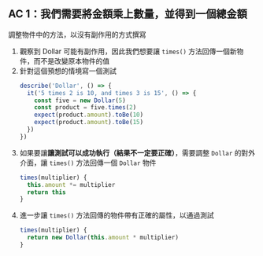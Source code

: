 ## AC 1：我們需要將金額乘上數量，並得到一個總金額

調整物件中的方法，以沒有副作用的方式撰寫

1. 觀察到 Dollar 可能有副作用，因此我們想要讓 `times()` 方法回傳一個新物件，而不是改變原本物件的值
2. 針對這個預想的情境寫一個測試
   ```js
   describe('Dollar', () => {
     it('5 times 2 is 10, and times 3 is 15', () => {
       const five = new Dollar(5)
       const product = five.times(2)
       expect(product.amount).toBe(10)
       expect(product.amount).toBe(15)
     })
   })
   ```
3. 如果要讓**讓測試可以成功執行（結果不一定要正確）**，需要調整 `Dollar` 的對外介面，讓 `times()` 方法回傳一個 `Dollar` 物件
   ```js
   times(multiplier) {
     this.amount *= multiplier
     return this
   }
   ```
4. 進一步讓 `times()` 方法回傳的物件帶有正確的屬性，以通過測試
   ```js
   times(multiplier) {
     return new Dollar(this.amount * multiplier)
   }
   ```